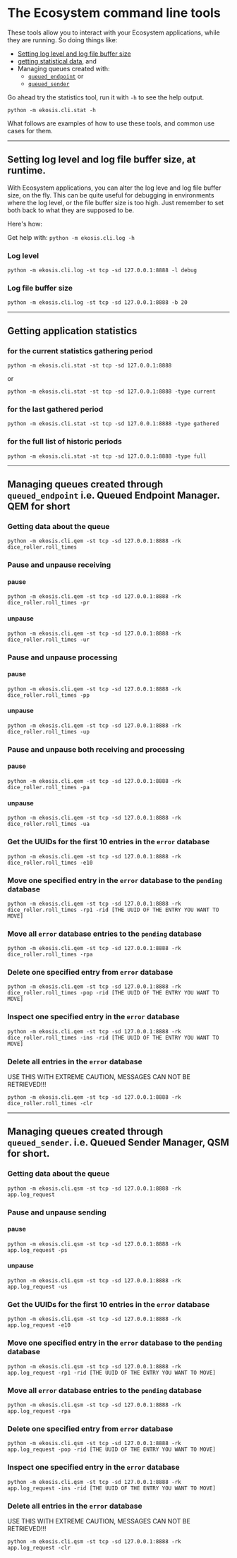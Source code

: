 # The Ecosystem command line tools

These tools allow you to interact with your Ecosystem applications, while they
are running. So doing things like:
- [Setting log level and log file buffer size](#setting-log-level-and-log-file-buffer-size-at-runtime)
- [getting statistical data](#getting-application-statistics), and
- Managing queues created with:
  - [`queued_endpoint`](#managing-queues-created-through-queued_endpoint-ie-queued-endpoint-manager-qem-for-short) or
  - [`queued_sender`](#managing-queues-created-through-queued_sender-ie-queued-sender-manager-qsm-for-short)

Go ahead try the statistics tool, run it with `-h` to see the help output.

```shell
python -m ekosis.cli.stat -h
```

What follows are examples of how to use these tools, and common use cases for them.

---
## Setting log level and log file buffer size, at runtime.
With Ecosystem applications, you can alter the log leve and log file buffer size,
on the fly. This can be quite useful for debugging in environments where the log
level, or the file buffer size is too high. Just remember to set both back to
what they are supposed to be.

Here's how:

Get help with: `python -m ekosis.cli.log -h`

### Log level
```shell
python -m ekosis.cli.log -st tcp -sd 127.0.0.1:8888 -l debug
```

### Log file buffer size
```shell
python -m ekosis.cli.log -st tcp -sd 127.0.0.1:8888 -b 20
```

---
## Getting application statistics
### for the current statistics gathering period
```shell
python -m ekosis.cli.stat -st tcp -sd 127.0.0.1:8888
```
or
```shell
python -m ekosis.cli.stat -st tcp -sd 127.0.0.1:8888 -type current
```
### for the last gathered period
```shell
python -m ekosis.cli.stat -st tcp -sd 127.0.0.1:8888 -type gathered
```
### for the full list of historic periods
```shell
python -m ekosis.cli.stat -st tcp -sd 127.0.0.1:8888 -type full
```

---
## Managing queues created through `queued_endpoint` i.e. Queued Endpoint Manager. QEM for short
### Getting data about the queue
```shell
python -m ekosis.cli.qem -st tcp -sd 127.0.0.1:8888 -rk dice_roller.roll_times
```

### Pause and unpause receiving
#### pause
```shell
python -m ekosis.cli.qem -st tcp -sd 127.0.0.1:8888 -rk dice_roller.roll_times -pr
```
#### unpause
```shell
python -m ekosis.cli.qem -st tcp -sd 127.0.0.1:8888 -rk dice_roller.roll_times -ur
```

### Pause and unpause processing
#### pause
```shell
python -m ekosis.cli.qem -st tcp -sd 127.0.0.1:8888 -rk dice_roller.roll_times -pp
```
#### unpause
```shell
python -m ekosis.cli.qem -st tcp -sd 127.0.0.1:8888 -rk dice_roller.roll_times -up
```

### Pause and unpause both receiving and processing
#### pause
```shell
python -m ekosis.cli.qem -st tcp -sd 127.0.0.1:8888 -rk dice_roller.roll_times -pa
```
#### unpause
```shell
python -m ekosis.cli.qem -st tcp -sd 127.0.0.1:8888 -rk dice_roller.roll_times -ua
```

### Get the UUIDs for the first 10 entries in the `error` database
```shell
python -m ekosis.cli.qem -st tcp -sd 127.0.0.1:8888 -rk dice_roller.roll_times -e10
```

### Move one specified entry in the `error` database to the `pending` database
```shell
python -m ekosis.cli.qem -st tcp -sd 127.0.0.1:8888 -rk dice_roller.roll_times -rp1 -rid [THE UUID OF THE ENTRY YOU WANT TO MOVE]
```

### Move all `error` database entries to the `pending` database
```shell
python -m ekosis.cli.qem -st tcp -sd 127.0.0.1:8888 -rk dice_roller.roll_times -rpa
```

### Delete one specified entry from `error` database
```shell
python -m ekosis.cli.qem -st tcp -sd 127.0.0.1:8888 -rk dice_roller.roll_times -pop -rid [THE UUID OF THE ENTRY YOU WANT TO MOVE]
```

### Inspect one specified entry in the `error` database
```shell
python -m ekosis.cli.qem -st tcp -sd 127.0.0.1:8888 -rk dice_roller.roll_times -ins -rid [THE UUID OF THE ENTRY YOU WANT TO MOVE]
```

### Delete all entries in the `error` database
USE THIS WITH EXTREME CAUTION, MESSAGES CAN NOT BE RETRIEVED!!!
```shell
python -m ekosis.cli.qem -st tcp -sd 127.0.0.1:8888 -rk dice_roller.roll_times -clr
```

---
## Managing queues created through `queued_sender`. i.e. Queued Sender Manager, QSM for short.

### Getting data about the queue
```shell
python -m ekosis.cli.qsm -st tcp -sd 127.0.0.1:8888 -rk app.log_request
```

### Pause and unpause sending
#### pause
```shell
python -m ekosis.cli.qsm -st tcp -sd 127.0.0.1:8888 -rk app.log_request -ps
```
#### unpause
```shell
python -m ekosis.cli.qsm -st tcp -sd 127.0.0.1:8888 -rk app.log_request -us
```

### Get the UUIDs for the first 10 entries in the `error` database
```shell
python -m ekosis.cli.qsm -st tcp -sd 127.0.0.1:8888 -rk app.log_request -e10
```

### Move one specified entry in the `error` database to the `pending` database
```shell
python -m ekosis.cli.qsm -st tcp -sd 127.0.0.1:8888 -rk app.log_request -rp1 -rid [THE UUID OF THE ENTRY YOU WANT TO MOVE]
```

### Move all `error` database entries to the `pending` database
```shell
python -m ekosis.cli.qsm -st tcp -sd 127.0.0.1:8888 -rk app.log_request -rpa
```

### Delete one specified entry from `error` database
```shell
python -m ekosis.cli.qsm -st tcp -sd 127.0.0.1:8888 -rk app.log_request -pop -rid [THE UUID OF THE ENTRY YOU WANT TO MOVE]
```

### Inspect one specified entry in the `error` database
```shell
python -m ekosis.cli.qsm -st tcp -sd 127.0.0.1:8888 -rk app.log_request -ins -rid [THE UUID OF THE ENTRY YOU WANT TO MOVE]
```

### Delete all entries in the `error` database
USE THIS WITH EXTREME CAUTION, MESSAGES CAN NOT BE RETRIEVED!!!
```shell
python -m ekosis.cli.qsm -st tcp -sd 127.0.0.1:8888 -rk app.log_request -clr
```
